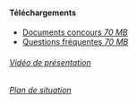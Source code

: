
#### Téléchargements

- [Documents concours  *70 MB*](lundimardi.info)
- [Questions fréquentes *70 MB*](lundimardi.info)

###### [Vidéo de présentation](#)
###### [Plan de situation](#)
